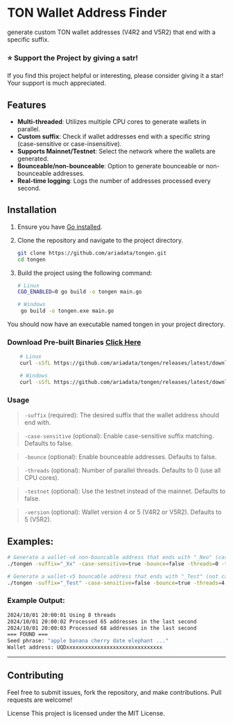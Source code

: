 # TON Wallet Address Finder

generate custom TON wallet addresses (V4R2 and V5R2) that end with a specific suffix.
### ⭐ Support the Project by giving a satr!

If you find this project helpful or interesting, please consider giving it a star! Your support is much appreciated.

## Features
- **Multi-threaded**: Utilizes multiple CPU cores to generate wallets in parallel.
- **Custom suffix**: Check if wallet addresses end with a specific string (case-sensitive or case-insensitive).
- **Supports Mainnet/Testnet**: Select the network where the wallets are generated.
- **Bounceable/non-bounceable**: Option to generate bounceable or non-bounceable addresses.
- **Real-time logging**: Logs the number of addresses processed every second.

## Installation

1. Ensure you have [Go installed](https://go.dev/doc/install).
2. Clone the repository and navigate to the project directory.
    ```bash
    git clone https://github.com/ariadata/tongen.git
    cd tongen
    ```

3. Build the project using the following command:

   ```bash
   # Linux
   CGO_ENABLED=0 go build -o tongen main.go

   # Windows
    go build -o tongen.exe main.go
    ```
You should now have an executable named tongen in your project directory.
### Download Pre-built Binaries [Click Here](https://github.com/ariadata/tongen/releases)
```bash
    # Linux 
    curl -sSfL https://github.com/ariadata/tongen/releases/latest/download/tongen-linux -o tongen && chmod +x tongen

    # Windows
    curl -sSfL https://github.com/ariadata/tongen/releases/latest/download/tongen-windows.exe -o tongen.exe
```
### Usage

> `-suffix` (required): The desired suffix that the wallet address should end with.

> `-case-sensitive` (optional): Enable case-sensitive suffix matching. Defaults to false.

> `-bounce` (optional): Enable bounceable addresses. Defaults to false.

> `-threads` (optional): Number of parallel threads. Defaults to 0 (use all CPU cores).

> `-testnet` (optional): Use the testnet instead of the mainnet. Defaults to false.

> `-version` (optional): Wallet version 4 or 5 (V4R2 or V5R2). Defaults to 5 (V5R2).

## Examples:
```bash
# Generate a wallet-v4 non-bouncable address that ends with "_Neo" (case-sensitive) using all CPU cores on the mainnet
./tongen -suffix="_Xx" -case-sensitive=true -bounce=false -threads=0 -testnet=false -version=4

# Generate a wallet-v5 bouncable address that ends with "_Test" (not case-insensitive) using 4 threads on testnet 
./tongen -suffix="_Test" -case-sensitive=false -bounce=true -threads=4 -testnet=false -version=5

```

### Example Output:
```bash
2024/10/01 20:00:01 Using 8 threads
2024/10/01 20:00:02 Processed 65 addresses in the last second
2024/10/01 20:00:03 Processed 68 addresses in the last second
=== FOUND ===
Seed phrase: "apple banana cherry date elephant ..."
Wallet address: UQDxxxxxxxxxxxxxxxxxxxxxxxxxxxxxxx
```

-----

## Contributing
Feel free to submit issues, fork the repository, and make contributions. Pull requests are welcome!

License
This project is licensed under the MIT License.
